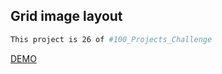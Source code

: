 ## Grid image layout

```bash
This project is 26 of #100_Projects_Challenge
```

[DEMO](https://100.yablonev.art/26)
